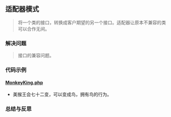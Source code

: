 ## 适配器模式
> 将一个类的接口，转换成客户期望的另一个接口。适配器让原本不兼容的类可以合作无间。

### 解决问题
> 接口的兼容问题。

### 代码示例

#### <a href="">MonkeyKing.php</a>
* 美猴王会七十二变，可以变成鸟，拥有鸟的行为。

### 总结与反思